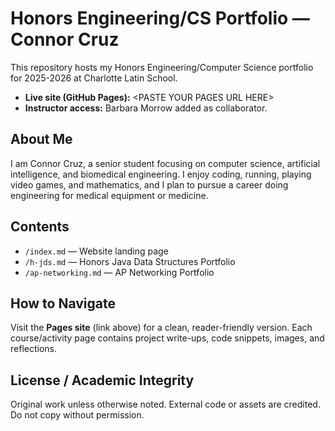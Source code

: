 # Honors Engineering/CS Portfolio — Connor Cruz
This repository hosts my Honors Engineering/Computer Science portfolio for
2025-2026 at Charlotte Latin School.
- **Live site (GitHub Pages):** &lt;PASTE YOUR PAGES URL HERE&gt;
- **Instructor access:** Barbara Morrow added as collaborator.
## About Me
I am Connor Cruz, a senior student focusing on computer science, artificial intelligence, and biomedical engineering.
I enjoy coding, running, playing video games, and mathematics, and I plan to pursue a career doing engineering for medical equipment or medicine.
## Contents
- `/index.md` — Website landing page
- `/h-jds.md` — Honors Java Data Structures Portfolio
- `/ap-networking.md` — AP Networking Portfolio
## How to Navigate
Visit the **Pages site** (link above) for a clean, reader-friendly version.
Each course/activity page contains project write-ups, code snippets, images,
and reflections.
## License / Academic Integrity
Original work unless otherwise noted. External code or assets are credited.
Do not copy without permission.

